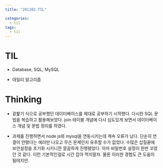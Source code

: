 ```yaml
---
title: "201202-TIL"

categories:
  - til
tags:
  - til
---
```

# TIL
 - Database, SQL, MySQL

 - 데일리 알고리즘

 

# Thinking
 - 겉핥기 식으로 공부했던 데이터베이스를 제대로 공부하기 시작했다. 다시한 SQL 문법을 복습하고 활용해보았다. join 테이블 개념에 다시 심도있게 보면서 데이터베이스 개념 및 문법 정리를 하였다.

 - 과제를 진행하면서 node js와 mysql을 연동시키는데 계속 오류가 났다. 단순히 연결이 안됐다는 에러만 나오고 무슨 문제인지 유추할 수가 없었다. 수많은 삽질끝에 보안설정을 초기화 시키니깐 깔끔하게 진행됐었다. 아마 비밀번호 설정이 한번 꼬였던 것 같다. 이런 기본적인걸로 시간 잡아 먹지말자. 물론 이러한 경험도 큰 도움이 될테지만.